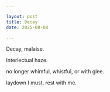 ```yaml
---

layout: post
title: Decay
date: 2025-08-08

---
```



Decay, malaise.

Interlectual haze.

no longer whimful, whistful, or with glee.

laydown I must, rest with me.